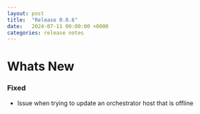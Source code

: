```yaml
---
layout: post
title:  "Release 0.8.6"
date:   2024-07-11 00:00:00 +0000
categories: release notes
---
```


# Whats New

### Fixed

- Issue when trying to update an orchestrator host that is offline


